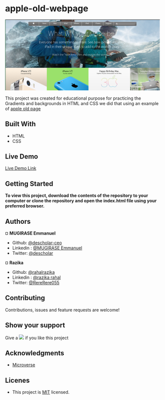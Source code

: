# apple-old-webpage

![screenshot](img/apple-old-page-screenshot.png)

This project was created  for educational purpose for  practicing the Gradients and backgrounds in HTML and CSS 
 we did that using an example of [apple old page](https://web.archive.org/web/20140301004610/http://www.apple.com)  

## Built With

- HTML
- CSS

## Live Demo

[Live Demo Link](https://serene-rosalind-e3531b.netlify.app/)

## Getting Started

**To view this project, download the contents of the repository to your computer or clone the repository and open the index.html file using your preferred browser.**

## Authors

¤ **MUGIRASE Emmanuel**


- Github: [@descholar-ceo](https://github.com/descholar-ceo)
- Linkedin : [@MUGIRASE Emmanuel](https://www.linkedin.com/in/mugirase-emmanuel-a90b49143/)
- Twitter: [@descholar](https://twitter.com/@descholar3)

¤ **Razika**

- Github: [@rahalrazika](https://github.com/rahalrazika)
- Linkedin : [@razika rahal](https://www.linkedin.com/in/razika-rahal-85539bbb/)
- Twitter: [@RereRere055](https://twitter.com/RereRere055)

##  Contributing

Contributions, issues and feature requests are welcome!

## Show your support

Give a ![](https://github.githubassets.com/images/icons/emoji/unicode/2b50.png) if you like this project

## Acknowledgments

- [Microverse](https://microverse.org)

## Licenes 
- This project is [MIT](https://github.com/microverseinc/readme-template/blob/master/lic.url) licensed.

